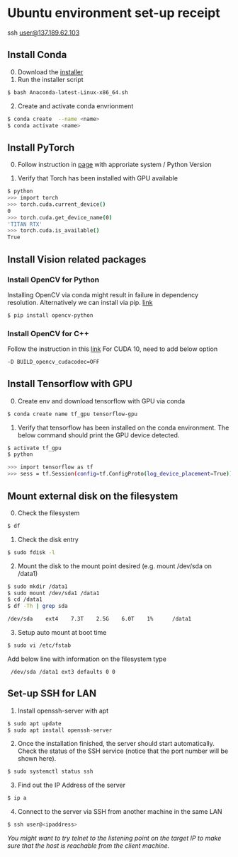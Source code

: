 
# Ubuntu environment set-up receipt 

ssh user@137.189.62.103

## Install Conda 

0. Download the [installer](https://docs.conda.io/projects/conda/en/latest/user-guide/install/linux.html)
1. Run the installer script 

```bash 
$ bash Anaconda-latest-Linux-x86_64.sh
```

2. Create and activate conda envrionment 
```bash 
$ conda create  --name <name>
$ conda activate <name> 
```

## Install PyTorch 

0. Follow instruction in [page](https://pytorch.org/get-started/locally/) with approriate system / Python Version 

1. Verify that Torch has been installed with GPU available


```bash
$ python 
>>> import torch 
>>> torch.cuda.current_device()
0
>>> torch.cuda.get_device_name(0)
'TITAN RTX'
>>> torch.cuda.is_available()
True  
```


## Install Vision related packages 

### Install OpenCV for Python 

Installing OpenCV via conda might result in failure in dependency resolution. Alternatively we can install via pip. [link](https://pydeeplearning.com/opencv/install-opencv3-with-anaconda-python3-6-on-ubuntu-18-04/)

```bash
$ pip install opencv-python  
```

### Install OpenCV for C++ 

Follow the instruction in this [link](https://gist.github.com/raulqf/a3caa97db3f8760af33266a1475d0e5e)
For CUDA 10, need to add below option 

```bash 
-D BUILD_opencv_cudacodec=OFF 
```


## Install Tensorflow with GPU

0. Create env and download tensorflow with GPU via conda 
```bash 
$ conda create name tf_gpu tensorflow-gpu 
```

1. Verify that tensorflow has been installed on the conda environment. The below command should print the GPU device detected.

```bash
$ activate tf_gpu 
$ python 

>>> import tensorflow as tf 
>>> sess = tf.Session(config=tf.ConfigProto(log_device_placement=True))
```

## Mount external disk on the filesystem 

0. Check the filesystem 
```bash
$ df 
```

1. Check the disk entry 
```bash
$ sudo fdisk -l 
```

2. Mount the disk to the mount point desired (e.g. mount /dev/sda on /data1)
```bash 
$ sudo mkdir /data1
$ sudo mount /dev/sda1 /data1 
$ cd /data1 
$ df -Th | grep sda 

/dev/sda 	ext4 	7.3T	2.5G 	6.0T	1% 		/data1

```

3. Setup auto mount at boot time 
```bash
$ sudo vi /etc/fstab
```

Add below line with information on the filesystem type
```
 /dev/sda /data1 ext3 defaults 0 0 

```

## Set-up SSH for LAN

1. Install openssh-server with apt 
```bash
$ sudo apt update 
$ sudo apt install openssh-server 
```

2. Once the installation finished, the server should start automatically. Check the status of the SSH service (notice that the port number will be shown here).
```bash
$ sudo systemctl status ssh 
```

3. Find out the IP Address of the server 
```bash 
$ ip a 
```

4. Connect to the server via SSH from another machine in the same LAN

```bash 
$ ssh user@<ipaddress>
```

*You might want to try telnet to the listening point on the target IP to make sure that the host is reachable from the client machine.*







